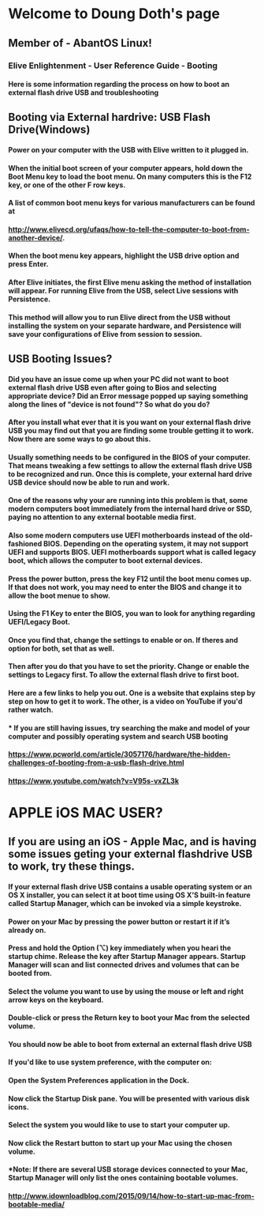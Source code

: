# Welcome to Doung Doth's page 

##  Member of - AbantOS Linux! 



### Elive Enlightenment - User Reference Guide - Booting

#### Here is some information regarding the process on how to boot an external flash drive USB and troubleshooting

## Booting via External hardrive: USB Flash Drive(Windows)

#### Power on your computer with the USB with Elive written to it plugged in. 


#### When the initial boot screen of your computer appears, hold down the Boot Menu key to load the boot menu. On many computers this is the F12 key, or one of the other F row keys. 

#### A list of common boot menu keys for various manufacturers can be found at
#### http://www.elivecd.org/ufaqs/how-to-tell-the-computer-to-boot-from-another-device/.

#### When the boot menu key appears, highlight the USB drive option and press Enter.


#### After Elive initiates, the first Elive menu asking the method of installation will appear. For running Elive from the USB, select Live sessions with Persistence. 


#### This method will allow you to run Elive direct from the USB without installing the system on your separate hardware, and Persistence will save your configurations of Elive from session to session.






## USB Booting Issues?

#### Did you have an issue come up when your PC did not want to boot external flash drive USB even after going to Bios and selecting appropriate device? Did an Error message popped up saying something along the lines of "device is not found"? So what do you do?


#### After you install what ever that it is you want on your external flash drive USB you may find out that you are finding some trouble getting it to work. Now there are some ways to go about this.


#### Usually something needs to be configured in the BIOS of your computer. That means tweaking a few settings to allow the external flash drive USB to be recognized and run. Once this is complete, your external hard drive USB device should now be able to run and work.


#### One of the reasons why your are running into this problem is that, some modern computers boot immediately from the internal hard drive or SSD, paying no attention to any external bootable media first. 


#### Also some modern computers use  UEFI motherboards instead of the old-fashioned BIOS.  Depending on the operating system, it may not   support UEFI  and supports BIOS. UEFI motherboards support what is called legacy boot, which allows the computer to boot external devices.


####  Press the power button, press the key F12 until the boot menu comes up. If that does not work, you may need to enter the BIOS and change it to allow the boot menue to show. 


#### Using the F1 Key to enter the BIOS, you wan to look for anything regarding UEFI/Legacy Boot. 



#### Once you find that, change the settings to enable or on. If theres and option for both, set that as well. 


#### Then after you do that you have to set the priority. Change or enable the settings to Legacy first. To allow the  external flash drive to first boot.




#### Here are a few links to help you out. One is a website that explains step by step on how to get it to work. The other, is a video on YouTube if you'd rather watch.


#### * If you are still having issues, try searching the make and model of your computer and possibly operating system and search USB booting


#### https://www.pcworld.com/article/3057176/hardware/the-hidden-challenges-of-booting-from-a-usb-flash-drive.html



#### https://www.youtube.com/watch?v=V95s-vxZL3k




# APPLE iOS MAC USER?

## If you are using an iOS - Apple Mac, and is having some issues geting your external flashdrive USB to work, try these things.



#### If your external flash drive USB contains a usable operating system or an OS X installer, you can select it at boot time using OS X’S built-in feature called Startup Manager, which can be invoked via a simple keystroke.



#### Power on your Mac by pressing the power button or restart it if it’s already on.


#### Press and hold the Option (⌥) key immediately when you heari the startup chime. Release the key after Startup Manager appears. Startup Manager will scan and list connected drives and volumes that can be booted from.


#### Select the volume you want to use by using the mouse or left and right arrow keys on the keyboard.


#### Double-click or press the Return key to boot your Mac from the selected volume.


#### You should now be able to boot from external an external flash drive USB


#### If you'd like to use system preference, with the computer on:


#### Open the System Preferences application in the Dock.


#### Now click the Startup Disk pane. You will be presented with various disk icons.


#### Select the system you would like to use to start your computer up.


#### Now click the Restart button to start up your Mac using the chosen volume.


#### *Note: If there are several USB storage devices connected to your Mac, Startup Manager will only list the ones containing bootable volumes.


#### http://www.idownloadblog.com/2015/09/14/how-to-start-up-mac-from-bootable-media/

